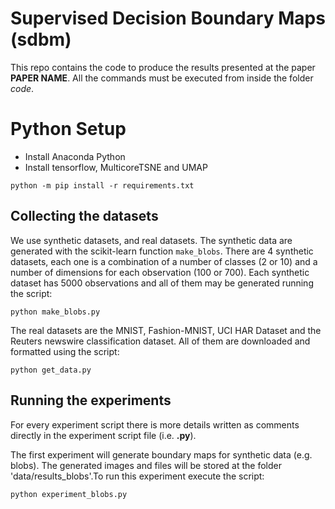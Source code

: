 # Supervised Decision Boundary Maps (sdbm)

This repo contains the code to produce the results presented at the paper **PAPER NAME**. All the commands must be executed from inside the folder *code*.

# Python Setup

- Install Anaconda Python
- Install tensorflow, MulticoreTSNE and UMAP

```
python -m pip install -r requirements.txt
```

## Collecting the datasets

We use synthetic datasets, and real datasets. The synthetic data are generated with the scikit-learn function `make_blobs`. There are 4 synthetic datasets, each one is a combination of a number of classes (2 or 10) and a number of dimensions for each observation (100 or 700). Each synthetic dataset has 5000 observations and all of them may be generated running the script:

```
python make_blobs.py
```

The real datasets are the MNIST, Fashion-MNIST, UCI HAR Dataset and the Reuters newswire classification dataset. All of them are downloaded and formatted using the script:

```
python get_data.py
```

## Running the experiments

For every experiment script there is more details written as comments directly in the experiment script file (i.e. **.py**).

The first experiment will generate boundary maps for synthetic data (e.g. blobs). The generated images and files will be stored at the folder 'data/results_blobs'.To run this experiment execute the script:

```
python experiment_blobs.py
```

